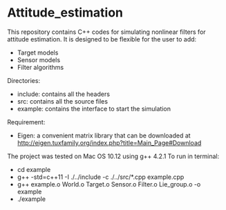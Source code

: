 # Attitude_estimation

This repository contains C++ codes for simulating nonlinear filters for attitude estimation. 
It is designed to be flexible for the user to add:
  + Target models
  + Sensor models
  + Filter algorithms

Directories:
  + include: contains all the headers
  + src: contains all the source files
  + example: contains the interface to start the simulation
 
Requirement:
  + Eigen: a convenient matrix library that can be downloaded at http://eigen.tuxfamily.org/index.php?title=Main_Page#Download
 
The project was tested on Mac OS 10.12 using g++ 4.2.1
To run in terminal: 
  + cd example
  + g++ -std=c++11 -I ./../include -c ./../src/*.cpp example.cpp
  + g++ example.o World.o Target.o Sensor.o Filter.o Lie_group.o -o example
  + ./example
